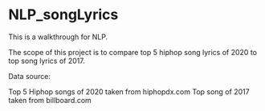 # NLP_songLyrics
This is a walkthrough for NLP. 

The scope of this project is to compare top 5 hiphop song lyrics of 2020 to top song lyrics of 2017.


Data source:

Top 5 Hiphop songs of 2020 taken from hiphopdx.com
Top song of 2017 taken from billboard.com

